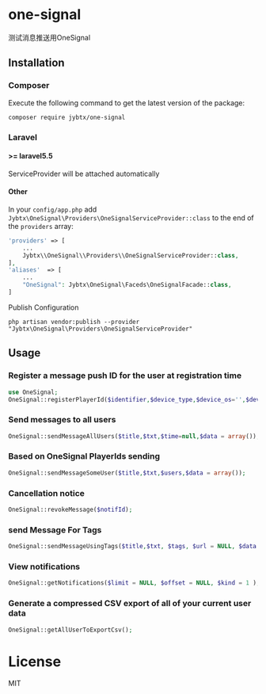 # one-signal
测试消息推送用OneSignal

## Installation

### Composer
Execute the following command to get the latest version of the package:

```terminal
composer require jybtx/one-signal
```

### Laravel

#### >= laravel5.5

ServiceProvider will be attached automatically

#### Other

In your `config/app.php` add `Jybtx\OneSignal\Providers\OneSignalServiceProvider::class` to the end of the `providers` array:

```php
'providers' => [
    ...
    Jybtx\\OneSignal\\Providers\\OneSignalServiceProvider::class,
],
'aliases'  => [
    ...
    "OneSignal": Jybtx\OneSignal\Faceds\OneSignalFacade::class,
]
```
Publish Configuration

```shell
php artisan vendor:publish --provider "Jybtx\OneSignal\Providers\OneSignalServiceProvider"
```

## Usage

### Register a message push ID for the user at registration time
```php
use OneSignal;
OneSignal::registerPlayerId($identifier,$device_type,$device_os='',$device_model='');
```

### Send messages to all users
```php
OneSignal::sendMessageAllUsers($title,$txt,$time=null,$data = array());
```

### Based on OneSignal PlayerIds sending
```php
OneSignal::sendMessageSomeUser($title,$txt,$users,$data = array());
```

### Cancellation notice
```php
OneSignal::revokeMessage($notifId);
```

### send Message For Tags
```php
OneSignal::sendMessageUsingTags($title,$txt, $tags, $url = NULL, $data = NULL, $buttons = NULL, $subtitle = NULL);
```

### View notifications
```php
OneSignal::getNotifications($limit = NULL, $offset = NULL, $kind = 1 );
```

### Generate a compressed CSV export of all of your current user data
```php
OneSignal::getAllUserToExportCsv();
```
# License
MIT